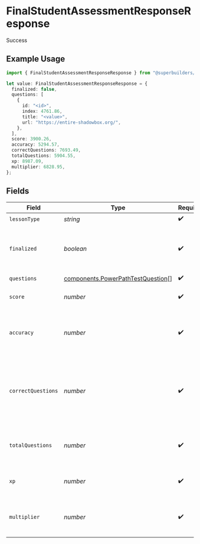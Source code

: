 # FinalStudentAssessmentResponseResponse

Success

## Example Usage

```typescript
import { FinalStudentAssessmentResponseResponse } from "@superbuilders/powerpath/models/operations";

let value: FinalStudentAssessmentResponseResponse = {
  finalized: false,
  questions: [
    {
      id: "<id>",
      index: 4761.86,
      title: "<value>",
      url: "https://entire-shadowbox.org/",
    },
  ],
  score: 3900.26,
  accuracy: 5294.57,
  correctQuestions: 7693.49,
  totalQuestions: 5904.55,
  xp: 8987.09,
  multiplier: 6828.95,
};
```

## Fields

| Field                                                                                  | Type                                                                                   | Required                                                                               | Description                                                                            |
| -------------------------------------------------------------------------------------- | -------------------------------------------------------------------------------------- | -------------------------------------------------------------------------------------- | -------------------------------------------------------------------------------------- |
| `lessonType`                                                                           | *string*                                                                               | :heavy_check_mark:                                                                     | N/A                                                                                    |
| `finalized`                                                                            | *boolean*                                                                              | :heavy_check_mark:                                                                     | Whether the lesson has been finalized in the current attempt                           |
| `questions`                                                                            | [components.PowerPathTestQuestion](../../models/components/powerpathtestquestion.md)[] | :heavy_check_mark:                                                                     | N/A                                                                                    |
| `score`                                                                                | *number*                                                                               | :heavy_check_mark:                                                                     | The final score for the student                                                        |
| `accuracy`                                                                             | *number*                                                                               | :heavy_check_mark:                                                                     | The accuracy of the student's attempted questions                                      |
| `correctQuestions`                                                                     | *number*                                                                               | :heavy_check_mark:                                                                     | The number of correct questions the student has answered in the lesson                 |
| `totalQuestions`                                                                       | *number*                                                                               | :heavy_check_mark:                                                                     | The total number of questions in the lesson                                            |
| `xp`                                                                                   | *number*                                                                               | :heavy_check_mark:                                                                     | The XP the student has earned in the lesson                                            |
| `multiplier`                                                                           | *number*                                                                               | :heavy_check_mark:                                                                     | The multiplier for the student's XP                                                    |